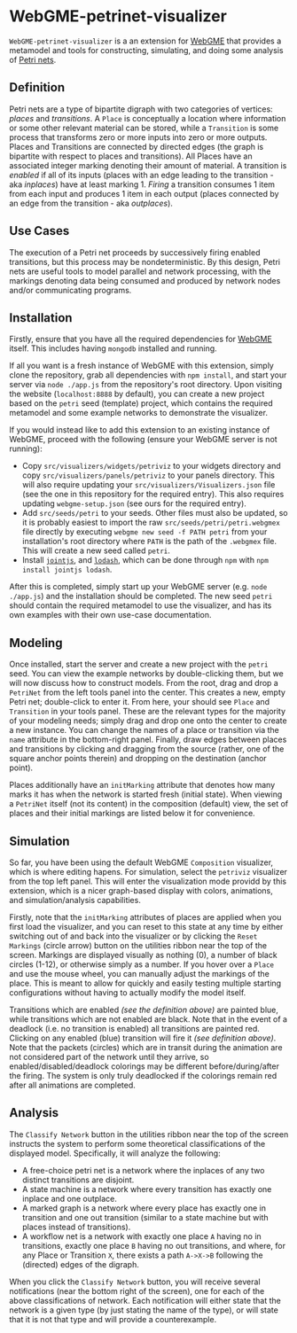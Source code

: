 # WebGME-petrinet-visualizer

`WebGME-petrinet-visualizer` is a an extension for [WebGME](https://github.com/webgme/webgme) that provides a metamodel and tools for constructing, simulating, and doing some analysis of [Petri nets](https://en.wikipedia.org/wiki/Petri_net).

## Definition

Petri nets are a type of bipartite digraph with two categories of vertices: *places* and *transitions*.
A `Place` is conceptually a location where information or some other relevant material can be stored, while a `Transition` is some process that transforms zero or more inputs into zero or more outputs.
Places and Transitions are connected by directed edges (the graph is bipartite with respect to places and transitions).
All Places have an associated integer marking denoting their amount of material.
A transition is *enabled* if all of its inputs (places with an edge leading to the transition - aka *inplaces*) have at least marking 1.
*Firing* a transition consumes 1 item from each input and produces 1 item in each output (places connected by an edge from the transition - aka *outplaces*).

## Use Cases

The execution of a Petri net proceeds by successively firing enabled transitions, but this process may be nondeterministic.
By this design, Petri nets are useful tools to model parallel and network processing, with the markings denoting data being consumed and produced by network nodes and/or communicating programs.

## Installation

Firstly, ensure that you have all the required dependencies for [WebGME](https://github.com/webgme/webgme) itself.
This includes having `mongodb` installed and running.

If all you want is a fresh instance of WebGME with this extension, simply clone the repository, grab all dependencies with `npm install`, and start your server via `node ./app.js` from the repository's root directory.
Upon visiting the website (`localhost:8888` by default), you can create a new project based on the `petri` seed (template) project, which contains the required metamodel and some example networks to demonstrate the visualizer.

If you would instead like to add this extension to an existing instance of WebGME, proceed with the following (ensure your WebGME server is not running):

* Copy `src/visualizers/widgets/petriviz` to your widgets directory and copy `src/visualizers/panels/petriviz` to your panels directory. This will also require updating your `src/visualizers/Visualizers.json` file (see the one in this repository for the required entry). This also requires updating `webgme-setup.json` (see ours for the required entry).
* Add `src/seeds/petri` to your seeds. Other files must also be updated, so it is probably easiest to import the raw `src/seeds/petri/petri.webgmex` file directly by executing `webgme new seed -f PATH petri` from your installation's root directory where `PATH` is the path of the `.webgmex` file. This will create a new seed called `petri`.
* Install [`jointjs`](https://www.jointjs.com/), and [`lodash`](https://lodash.com/), which can be done through `npm` with `npm install jointjs lodash`.

After this is completed, simply start up your WebGME server (e.g. `node ./app.js`) and the installation should be completed.
The new seed `petri` should contain the required metamodel to use the visualizer, and has its own examples with their own use-case documentation.

## Modeling

Once installed, start the server and create a new project with the `petri` seed.
You can view the example networks by double-clicking them, but we will now discuss how to construct models.
From the root, drag and drop a `PetriNet` from the left tools panel into the center.
This creates a new, empty Petri net; double-click to enter it.
From here, your should see `Place` and `Transition` in your tools panel.
These are the relevant types for the majority of your modeling needs; simply drag and drop one onto the center to create a new instance.
You can change the names of a place or transition via the `name` attribute in the bottom-right panel.
Finally, draw edges between places and transitions by clicking and dragging from the source (rather, one of the square anchor points therein) and dropping on the destination (anchor point).

Places additionally have an `initMarking` attribute that denotes how many marks it has when the network is started fresh (initial state).
When viewing a `PetriNet` itself (not its content) in the composition (default) view, the set of places and their initial markings are listed below it for convenience.

## Simulation

So far, you have been using the default WebGME `Composition` visualizer, which is where editing hapens.
For simulation, select the `petriviz` visualizer from the top left panel.
This will enter the visualization mode providd by this extension, which is a nicer graph-based display with colors, animations, and simulation/analysis capabilities.

Firstly, note that the `initMarking` attributes of places are applied when you first load the visualizer, and you can reset to this state at any time by either switching out of and back into the visualizer or by clicking the `Reset Markings` (circle arrow) button on the utilities ribbon near the top of the screen.
Markings are displayed visually as nothing (0), a number of black circles (1-12), or otherwise simply as a number.
If you hover over a `Place` and use the mouse wheel, you can manually adjust the markings of the place.
This is meant to allow for quickly and easily testing multiple starting configurations without having to actually modify the model itself.

Transitions which are enabled *(see the definition above)* are painted blue, while transitions which are not enabled are black.
Note that in the event of a deadlock (i.e. no transition is enabled) all transitions are painted red.
Clicking on any enabled (blue) transition will fire it *(see definition above)*.
Note that the packets (circles) which are in transit during the animation are not considered part of the network until they arrive, so enabled/disabled/deadlock colorings may be different before/during/after the firing.
The system is only truly deadlocked if the colorings remain red after all animations are completed.

## Analysis

The `Classify Network` button in the utilities ribbon near the top of the screen instructs the system to perform some theoretical classifications of the displayed model.
Specifically, it will analyze the following:

* A free-choice petri net is a network where the inplaces of any two distinct transitions are disjoint.
* A state machine is a network where every transition has exactly one inplace and one outplace.
* A marked graph is a network where every place has exactly one in transition and one out transition (similar to a state machine but with places instead of transitions).
* A workflow net is a network with exactly one place `A` having no in transitions, exactly one place `B` having no out transitions, and where, for any Place or Transition `X`, there exists a path `A->X->B` following the (directed) edges of the digraph.

When you click the `Classify Network` button, you will receive several notifications (near the bottom right of the screen), one for each of the above classifications of network.
Each notification will either state that the network is a given type (by just stating the name of the type), or will state that it is not that type and will provide a counterexample.